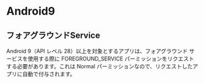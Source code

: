 # Android9

## フォアグラウンドService

Android 9（API レベル 28）以上を対象とするアプリは、フォアグラウンド サービスを使用する際に FOREGROUND_SERVICE パーミッションをリクエストする必要があります。これは Normal パーミッションなので、リクエストしたアプリに自動で付与されます。


